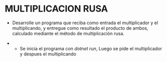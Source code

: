# MULTIPLICACION RUSA
- Desarrolle un programa que reciba como entrada el multiplicador y el multiplicando, y entregue
como resultado el producto de ambos, calculado mediante el método de multiplicación rusa.

- - Se inicia el programa con _dotnet run_, Luego se pide el multiplicador y despues el multiplicando
